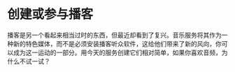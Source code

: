 # 创建或参与播客

播客是另一个看起来相当过时的东西，但最近却看到了复兴。音乐服务将其作为一种新的特色媒体，而不是必须安装播客听众软件，这给他们带来了新的风向，你可以成为这一运动的一部分。用今天的服务创建它们相对简单，如果你喜欢音频，为什么不试一试？